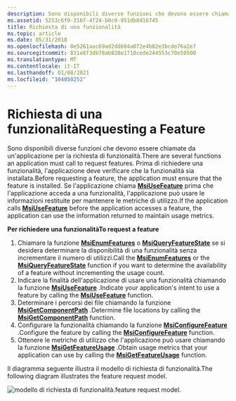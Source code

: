```yaml
---
description: Sono disponibili diverse funzioni che devono essere chiamate da un'applicazione per la richiesta di funzionalità.
ms.assetid: 5253c6f0-316f-4f24-b0c0-951db8d16745
title: Richiesta di una funzionalità
ms.topic: article
ms.date: 05/31/2018
ms.openlocfilehash: 0e5261aac69ad2dd604a072e4b02e3bcde76a2e7
ms.sourcegitcommit: 831e8f3db78ab820e1710cede244553c70e50500
ms.translationtype: MT
ms.contentlocale: it-IT
ms.lasthandoff: 01/08/2021
ms.locfileid: "104050252"
---
```

# <a name="requesting-a-feature"></a><span data-ttu-id="0407c-103">Richiesta di una funzionalità</span><span class="sxs-lookup"><span data-stu-id="0407c-103">Requesting a Feature</span></span>

<span data-ttu-id="0407c-104">Sono disponibili diverse funzioni che devono essere chiamate da un'applicazione per la richiesta di funzionalità.</span><span class="sxs-lookup"><span data-stu-id="0407c-104">There are several functions an application must call to request features.</span></span> <span data-ttu-id="0407c-105">Prima di richiedere una funzionalità, l'applicazione deve verificare che la funzionalità sia installata.</span><span class="sxs-lookup"><span data-stu-id="0407c-105">Before requesting a feature, the application must ensure that the feature is installed.</span></span> <span data-ttu-id="0407c-106">Se l'applicazione chiama [**MsiUseFeature**](/windows/desktop/api/Msi/nf-msi-msiusefeaturea) prima che l'applicazione acceda a una funzionalità, l'applicazione può usare le informazioni restituite per mantenere le metriche di utilizzo.</span><span class="sxs-lookup"><span data-stu-id="0407c-106">If the application calls [**MsiUseFeature**](/windows/desktop/api/Msi/nf-msi-msiusefeaturea) before the application accesses a feature, the application can use the information returned to maintain usage metrics.</span></span>

<span data-ttu-id="0407c-107">**Per richiedere una funzionalità**</span><span class="sxs-lookup"><span data-stu-id="0407c-107">**To request a feature**</span></span>

1.  <span data-ttu-id="0407c-108">Chiamare la funzione [**MsiEnumFeatures**](/windows/desktop/api/Msi/nf-msi-msienumfeaturesa) o [**MsiQueryFeatureState**](/windows/desktop/api/Msi/nf-msi-msiqueryfeaturestatea) se si desidera determinare la disponibilità di una funzionalità senza incrementare il numero di utilizzi.</span><span class="sxs-lookup"><span data-stu-id="0407c-108">Call the [**MsiEnumFeatures**](/windows/desktop/api/Msi/nf-msi-msienumfeaturesa) or the [**MsiQueryFeatureState**](/windows/desktop/api/Msi/nf-msi-msiqueryfeaturestatea) function if you want to determine the availability of a feature without incrementing the usage count.</span></span>
2.  <span data-ttu-id="0407c-109">Indicare la finalità dell'applicazione di usare una funzionalità chiamando la funzione [**MsiUseFeature**](/windows/desktop/api/Msi/nf-msi-msiusefeaturea) .</span><span class="sxs-lookup"><span data-stu-id="0407c-109">Indicate your application's intent to use a feature by calling the [**MsiUseFeature**](/windows/desktop/api/Msi/nf-msi-msiusefeaturea) function.</span></span>
3.  <span data-ttu-id="0407c-110">Determinare i percorsi dei file chiamando la funzione [**MsiGetComponentPath**](/windows/desktop/api/Msi/nf-msi-msigetcomponentpatha) .</span><span class="sxs-lookup"><span data-stu-id="0407c-110">Determine file locations by calling the [**MsiGetComponentPath**](/windows/desktop/api/Msi/nf-msi-msigetcomponentpatha) function.</span></span>
4.  <span data-ttu-id="0407c-111">Configurare la funzionalità chiamando la funzione [**MsiConfigureFeature**](/windows/desktop/api/Msi/nf-msi-msiconfigurefeaturea) .</span><span class="sxs-lookup"><span data-stu-id="0407c-111">Configure the feature by calling the [**MsiConfigureFeature**](/windows/desktop/api/Msi/nf-msi-msiconfigurefeaturea) function.</span></span>
5.  <span data-ttu-id="0407c-112">Ottenere le metriche di utilizzo che l'applicazione può usare chiamando la funzione [**MsiGetFeatureUsage**](/windows/desktop/api/Msi/nf-msi-msigetfeatureusagea) .</span><span class="sxs-lookup"><span data-stu-id="0407c-112">Obtain usage metrics that your application can use by calling the [**MsiGetFeatureUsage**](/windows/desktop/api/Msi/nf-msi-msigetfeatureusagea) function.</span></span>

<span data-ttu-id="0407c-113">Il diagramma seguente illustra il modello di richiesta di funzionalità.</span><span class="sxs-lookup"><span data-stu-id="0407c-113">The following diagram illustrates the feature request model.</span></span>

![<span data-ttu-id="0407c-114">modello di richiesta di funzionalità.</span><span class="sxs-lookup"><span data-stu-id="0407c-114">feature request model.</span></span> ](images/over2.png)

 

 



